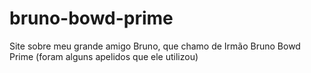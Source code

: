 # bruno-bowd-prime
Site sobre meu grande amigo Bruno, que chamo de Irmão Bruno Bowd Prime (foram alguns apelidos que ele utilizou)
